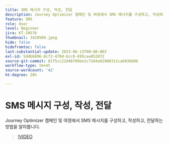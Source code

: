```yaml
---
title: SMS 메시지 구성, 작성, 전달
description: Journey Optimizer 캠페인 및 여정에서 SMS 메시지를 구성하고, 작성하고, 전달하는 방법을 알아봅니다.
feature: SMS
role: User
level: Beginner
jira: KT-10576
thumbnail: 3420509.jpeg
hide: false
hidefromtoc: false
last-substantial-update: 2023-06-13T00:00:00Z
exl-id: 5d4b6896-0cf2-470d-bcc6-695caa852072
source-git-commit: 81f5cc22d46f89ee1c7164a92988311ca6036b8b
workflow-type: tm+mt
source-wordcount: '42'
ht-degree: 28%

---
```


# SMS 메시지 구성, 작성, 전달

Journey Optimizer 캠페인 및 여정에서 SMS 메시지를 구성하고, 작성하고, 전달하는 방법을 알아봅니다.

>[!VIDEO](https://video.tv.adobe.com/v/3420509?quality=12&learn=on)
